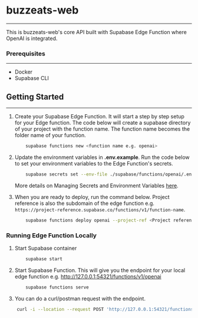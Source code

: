 # buzzeats-web
---
This is buzzeats-web's core API built with Supabase Edge Function where OpenAI is integrated.

### Prerequisites
---
- Docker
- Supabase CLI

## Getting Started
---
1. Create your Supabase Edge Function.  It will start a step by step setup for your Edge function.  The code below will create a supabase directory of your project with the function name.  The function name becomes the folder name of your function.

    ```bash
        supabase functions new <function name e.g. openai>
    ```

2. Update the environment variables in **.env.example**.  Run the code below to set your environment variables to the Edge Function's secrets.

    ```bash
        supabase secrets set --env-file ./supabase/functions/openai/.env
    ```

    More details on Managing Secrets and Environment Variables [here](https://supabase.com/docs/guides/functions/secrets).
3.  When you are ready to deploy, run the command below.  Project reference is also the subdomain of the edge function e.g. `https://project-reference.supabase.co/functions/v1/function-name`.

    ```bash
        supabase functions deploy openai --project-ref <Project reference>
    ```

### Running Edge Function Locally
1. Start Supabase container

    ```bash
        supabase start
    ```

2. Start Supabase Function.  This will give you the endpoint for your local edge function e.g. http://127.0.0.1:54321/functions/v1/openai

    ```bash
        supabase functions serve
    ```

3. You can do a curl/postman request with the endpoint.

```bash
    curl -i --location --request POST 'http://127.0.0.1:54321/functions/v1/openai' --header 'Authorization: Bearer ' --header 'Content-Type: application/json'--data '{}'
```